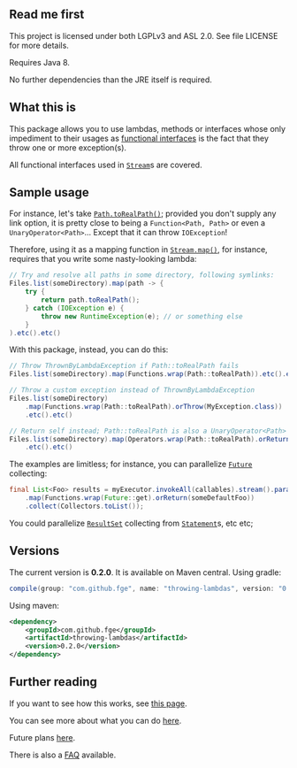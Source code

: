 ## Read me first

This project is licensed under both LGPLv3 and ASL 2.0. See file LICENSE for more details.

Requires Java 8.

No further dependencies than the JRE itself is required.

## What this is

This package allows you to use lambdas, methods or interfaces whose only impediment to their usages
as [functional
interfaces](http://docs.oracle.com/javase/8/docs/api/java/lang/FunctionalInterface.html) is the fact
that they throw one or more exception(s).

All functional interfaces used in
[`Stream`](http://docs.oracle.com/javase/8/docs/api/java/util/stream/Stream.html)s are covered.

## Sample usage

For instance, let's take
[`Path.toRealPath()`](http://docs.oracle.com/javase/8/docs/api/java/nio/file/Path.html#toRealPath-java.nio.file.LinkOption...-);
provided you don't supply any link option, it is pretty close to being a `Function<Path, Path>` or
even a `UnaryOperator<Path>`... Except that it can throw `IOException`!

Therefore, using it as a mapping function in
[`Stream.map()`](http://docs.oracle.com/javase/8/docs/api/java/util/stream/Stream.html#map-java.util.function.Function-),
for instance, requires that you write some nasty-looking lambda:

```java
// Try and resolve all paths in some directory, following symlinks:
Files.list(someDirectory).map(path -> {
    try {
        return path.toRealPath();
    } catch (IOException e) {
        throw new RuntimeException(e); // or something else
    }
).etc().etc()
```

With this package, instead, you can do this:

```java
// Throw ThrownByLambdaException if Path::toRealPath fails
Files.list(someDirectory).map(Functions.wrap(Path::toRealPath)).etc().etc()

// Throw a custom exception instead of ThrownByLambdaException
Files.list(someDirectory)
    .map(Functions.wrap(Path::toRealPath).orThrow(MyException.class))
    .etc().etc()

// Return self instead; Path::toRealPath is also a UnaryOperator<Path>
Files.list(someDirectory).map(Operators.wrap(Path::toRealPath).orReturnSelf())
    .etc().etc()
```

The examples are limitless; for instance, you can parallelize
[`Future`](http://docs.oracle.com/javase/8/docs/api/java/util/concurrent/Future.html) collecting:

```java
final List<Foo> results = myExecutor.invokeAll(callables).stream().parallel()
    .map(Functions.wrap(Future::get).orReturn(someDefaultFoo))
    .collect(Collectors.toList());
```

You could parallelize
[`ResultSet`](http://docs.oracle.com/javase/8/docs/api/java/sql/ResultSet.html) collecting from
[`Statement`](http://docs.oracle.com/javase/8/docs/api/java/sql/Statement.html#executeQuery-java.lang.String-)s,
etc etc;

## Versions

The current version is **0.2.0**. It is available on Maven central. Using
gradle:

```gradle
compile(group: "com.github.fge", name: "throwing-lambdas", version: "0.2.0");
```

Using maven:

```xml
<dependency>
    <groupId>com.github.fge</groupId>
    <artifactId>throwing-lambdas</artifactId>
    <version>0.2.0</version>
</dependency>
```

## Further reading

If you want to see how this works, see [this
page](https://github.com/fge/throwing-lambdas/wiki/How-it-works).

You can see more about what you can do [here](https://github.com/fge/throwing-lambdas/wiki/How-to-use).

Future plans [here](https://github.com/fge/throwing-lambdas/wiki/Future-plans).

There is also a [FAQ](https://github.com/fge/throwing-lambdas/wiki/FAQ) available.

